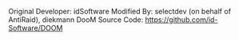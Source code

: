 Original Developer: idSoftware
Modified By: selectdev (on behalf of AntiRaid), diekmann
DooM Source Code: https://github.com/id-Software/DOOM
